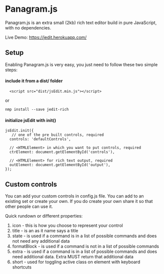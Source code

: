 # Panagram.js

Panagram.js is an extra small (2kb) rich text editor build in pure JavaScript, with no dependencies.

Live Demo: https://jedit.herokuapp.com/

## Setup

Enabling Panagram.js is very easy, you just need to follow these two simple steps:

#### include it from a dist/ folder
  ```
    <script src="dist/jsEdit.min.js"></script>
  ```

  or

  ```
  nmp install --save jedit-rich
  ```

#### initialize jsEdit with init()
  ```
  jsEdit.init({
     // one of the pre built controls, required
    controls: 'defaultControls',

    // <HTMLElement> in which you want to put controls, required
    ctrElement: document.getElementById('controls'),

    // <HTMLElement> for rich text output, required
    outElement: document.getElementById('output'),
  });
  ```

## Custom controls

You can add your custom controls in config.js file. You can add to an existing set or create your own. If you do create your own share it so that other people can use it.

Quick rundown or different properties:
  1.  icon - this is how you choose to represent your control
  2.  title - is an as it name says a title
  3.  state - is used if a command is in a list of possible commands and does not need any additional data
  4.  formatBlock - is used if a command is not in a list of possible commands
  5.  extra - is used if a command is in a list of possible commands and does need additional data. Extra MUST return that additional data
  6.  short - used for toggling active class on element with keyboard shortcuts
